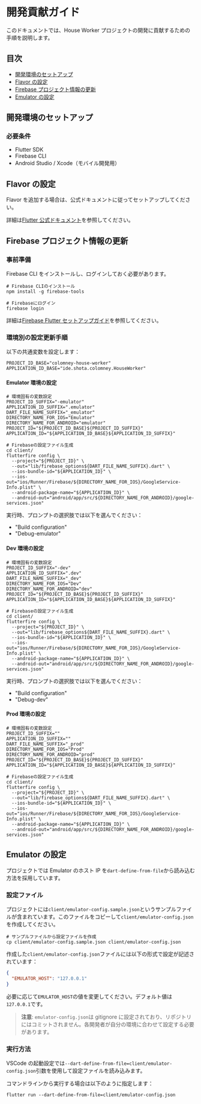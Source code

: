 # 開発貢献ガイド

このドキュメントでは、House Worker プロジェクトの開発に貢献するための手順を説明します。

## 目次

- [開発環境のセットアップ](#開発環境のセットアップ)
- [Flavor の設定](#flavorの設定)
- [Firebase プロジェクト情報の更新](#firebaseプロジェクト情報の更新)
- [Emulator の設定](#emulatorの設定)

## 開発環境のセットアップ

### 必要条件

- Flutter SDK
- Firebase CLI
- Android Studio / Xcode（モバイル開発用）

## Flavor の設定

Flavor を追加する場合は、公式ドキュメントに従ってセットアップしてください。

詳細は[Flutter 公式ドキュメント](https://docs.flutter.dev/deployment/flavors-ios)を参照してください。

## Firebase プロジェクト情報の更新

### 事前準備

Firebase CLI をインストールし、ログインしておく必要があります。

```shell
# Firebase CLIのインストール
npm install -g firebase-tools

# Firebaseにログイン
firebase login
```

詳細は[Firebase Flutter セットアップガイド](https://firebase.google.com/docs/flutter/setup?hl=ja&platform=ios#install-cli-tools)を参照してください。

### 環境別の設定更新手順

以下の共通変数を設定します：

```shell
PROJECT_ID_BASE="colomney-house-worker"
APPLICATION_ID_BASE="ide.shota.colomney.HouseWorker"
```

#### Emulator 環境の設定

```shell
# 環境固有の変数設定
PROJECT_ID_SUFFIX="-emulator"
APPLICATION_ID_SUFFIX=".emulator"
DART_FILE_NAME_SUFFIX="_emulator"
DIRECTORY_NAME_FOR_IOS="Emulator"
DIRECTORY_NAME_FOR_ANDROID="emulator"
PROJECT_ID="${PROJECT_ID_BASE}${PROJECT_ID_SUFFIX}"
APPLICATION_ID="${APPLICATION_ID_BASE}${APPLICATION_ID_SUFFIX}"

# Firebaseの設定ファイル生成
cd client/
flutterfire config \
  --project="${PROJECT_ID}" \
  --out="lib/firebase_options${DART_FILE_NAME_SUFFIX}.dart" \
  --ios-bundle-id="${APPLICATION_ID}" \
  --ios-out="ios/Runner/Firebase/${DIRECTORY_NAME_FOR_IOS}/GoogleService-Info.plist" \
  --android-package-name="${APPLICATION_ID}" \
  --android-out="android/app/src/${DIRECTORY_NAME_FOR_ANDROID}/google-services.json"
```

実行時、プロンプトの選択肢では以下を選んでください：

- "Build configuration"
- "Debug-emulator"

#### Dev 環境の設定

```shell
# 環境固有の変数設定
PROJECT_ID_SUFFIX="-dev"
APPLICATION_ID_SUFFIX=".dev"
DART_FILE_NAME_SUFFIX="_dev"
DIRECTORY_NAME_FOR_IOS="Dev"
DIRECTORY_NAME_FOR_ANDROID="dev"
PROJECT_ID="${PROJECT_ID_BASE}${PROJECT_ID_SUFFIX}"
APPLICATION_ID="${APPLICATION_ID_BASE}${APPLICATION_ID_SUFFIX}"

# Firebaseの設定ファイル生成
cd client/
flutterfire config \
  --project="${PROJECT_ID}" \
  --out="lib/firebase_options${DART_FILE_NAME_SUFFIX}.dart" \
  --ios-bundle-id="${APPLICATION_ID}" \
  --ios-out="ios/Runner/Firebase/${DIRECTORY_NAME_FOR_IOS}/GoogleService-Info.plist" \
  --android-package-name="${APPLICATION_ID}" \
  --android-out="android/app/src/${DIRECTORY_NAME_FOR_ANDROID}/google-services.json"
```

実行時、プロンプトの選択肢では以下を選んでください：

- "Build configuration"
- "Debug-dev"

#### Prod 環境の設定

```shell
# 環境固有の変数設定
PROJECT_ID_SUFFIX=""
APPLICATION_ID_SUFFIX=""
DART_FILE_NAME_SUFFIX="_prod"
DIRECTORY_NAME_FOR_IOS="Prod"
DIRECTORY_NAME_FOR_ANDROID="prod"
PROJECT_ID="${PROJECT_ID_BASE}${PROJECT_ID_SUFFIX}"
APPLICATION_ID="${APPLICATION_ID_BASE}${APPLICATION_ID_SUFFIX}"

# Firebaseの設定ファイル生成
cd client/
flutterfire config \
  --project="${PROJECT_ID}" \
  --out="lib/firebase_options${DART_FILE_NAME_SUFFIX}.dart" \
  --ios-bundle-id="${APPLICATION_ID}" \
  --ios-out="ios/Runner/Firebase/${DIRECTORY_NAME_FOR_IOS}/GoogleService-Info.plist" \
  --android-package-name="${APPLICATION_ID}" \
  --android-out="android/app/src/${DIRECTORY_NAME_FOR_ANDROID}/google-services.json"
```

## Emulator の設定

プロジェクトでは Emulator のホスト IP を`dart-define-from-file`から読み込む方法を採用しています。

### 設定ファイル

プロジェクトには`client/emulator-config.sample.json`というサンプルファイルが含まれています。このファイルをコピーして`client/emulator-config.json`を作成してください。

```shell
# サンプルファイルから設定ファイルを作成
cp client/emulator-config.sample.json client/emulator-config.json
```

作成した`client/emulator-config.json`ファイルには以下の形式で設定が記述されています：

```json
{
  "EMULATOR_HOST": "127.0.0.1"
}
```

必要に応じて`EMULATOR_HOST`の値を変更してください。デフォルト値は`127.0.0.1`です。

> **注意**: `emulator-config.json`は gitignore に設定されており、リポジトリにはコミットされません。各開発者が自分の環境に合わせて設定する必要があります。

### 実行方法

VSCode の起動設定では`--dart-define-from-file=client/emulator-config.json`引数を使用して設定ファイルを読み込みます。

コマンドラインから実行する場合は以下のように指定します：

```shell
flutter run --dart-define-from-file=client/emulator-config.json
```
